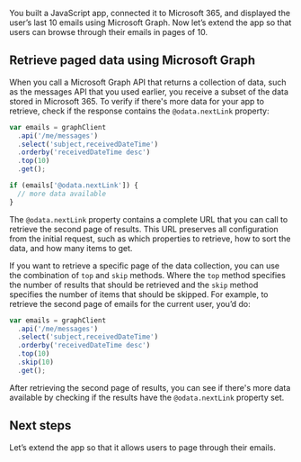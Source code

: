 You built a JavaScript app, connected it to Microsoft 365, and displayed the user’s last 10 emails using Microsoft Graph. Now let’s extend the app so that users can browse through their emails in pages of 10.

## Retrieve paged data using Microsoft Graph

When you call a Microsoft Graph API that returns a collection of data, such as the messages API that you used earlier, you receive a subset of the data stored in Microsoft 365. To verify if there's more data for your app to retrieve, check if the response contains the `@odata.nextLink` property:

```javascript
var emails = graphClient
  .api('/me/messages')
  .select('subject,receivedDateTime')
  .orderby('receivedDateTime desc')
  .top(10)
  .get();

if (emails['@odata.nextLink']) {
  // more data available
}
```

The `@odata.nextLink` property contains a complete URL that you can call to retrieve the second page of results. This URL preserves all configuration from the initial request, such as which properties to retrieve, how to sort the data, and how many items to get.

If you want to retrieve a specific page of the data collection, you can use the combination of `top` and `skip` methods. Where the `top` method specifies the number of results that should be retrieved and the `skip` method specifies the number of items that should be skipped. For example, to retrieve the second page of emails for the current user, you’d do:

```javascript
var emails = graphClient
  .api('/me/messages')
  .select('subject,receivedDateTime')
  .orderby('receivedDateTime desc')
  .top(10)
  .skip(10)
  .get();
```

After retrieving the second page of results, you can see if there's more data available by checking if the results have the `@odata.nextLink` property set.

## Next steps

Let’s extend the app so that it allows users to page through their emails.
